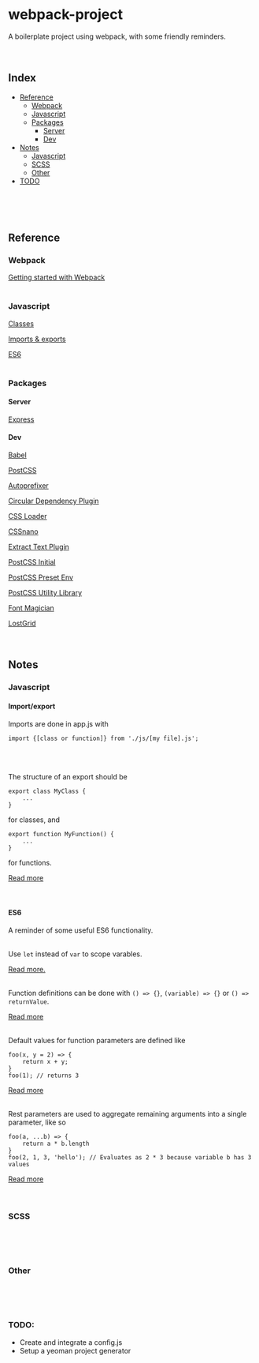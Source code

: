 # webpack-project
A boilerplate project using webpack, with some friendly reminders.
<br/>
<br/>
<br/>

## Index
- [Reference](#reference)
  - [Webpack](#webpack)
  - [Javascript](#javascript)
  - [Packages](#packages)
    - [Server](#server)
    - [Dev](#dev)
- [Notes](#notes)
  - [Javascript](#javascript-1)
  - [SCSS](#scss)
  - [Other](#other)
- [TODO](#todo)
<br/>
<br/>
<br/>

## Reference

### Webpack
[Getting started with Webpack](http://tooling.github.io/book-of-modern-frontend-tooling/dependency-management/webpack/getting-started.html)
<br/>
<br/>

### Javascript
[Classes](https://javascript.info/class)

[Imports & exports](https://developer.mozilla.org/en-US/docs/Web/JavaScript/Reference/Statements/export)

[ES6](http://es6-features.org/#Constants)
<br/>
<br/>

### Packages

#### Server

[Express](https://expressjs.com/)

#### Dev

[Babel](https://babeljs.io/)

[PostCSS](https://github.com/postcss)

[Autoprefixer](https://github.com/postcss/autoprefixer)

[Circular Dependency Plugin](https://github.com/aackerman/circular-dependency-plugin)

[CSS Loader](https://github.com/webpack-contrib/css-loader)

[CSSnano](http://cssnano.co/)

[Extract Text Plugin](https://github.com/webpack-contrib/extract-text-webpack-plugin)

[PostCSS Initial](https://github.com/maximkoretskiy/postcss-initial)

[PostCSS Preset Env](https://github.com/csstools/postcss-preset-env)

[PostCSS Utility Library](https://github.com/ismamz/postcss-utilities)

[Font Magician](https://github.com/jonathantneal/postcss-font-magician)

[LostGrid](http://lostgrid.org/)
<br/>
<br/>
<br/>

## Notes

### Javascript

#### Import/export

Imports are done in app.js with
```
import {[class or function]} from './js/[my file].js';
```
<br/>
<br/>

The structure of an export should be
```
export class MyClass {
    ...
}
```
for classes, and 
```
export function MyFunction() {
    ...
}
```
for functions. 

[Read more](https://developer.mozilla.org/en-US/docs/Web/JavaScript/Reference/Statements/import)
<br/>
<br/>
<br/>

#### ES6

A reminder of some useful ES6 functionality.
<br/>
<br/>

Use `let` instead of `var` to scope varables. 

[Read more.](https://developer.mozilla.org/en-US/docs/Web/JavaScript/Reference/Statements/let)
<br/>
<br/>

Function definitions can be done with `() => {}`, `(variable) => {}` or `() => returnValue`. 

[Read more](http://es6-features.org/#ExpressionBodies)
<br/>
<br/>

Default values for function parameters are defined like
```
foo(x, y = 2) => {
    return x + y;
}
foo(1); // returns 3
```
[Read more](http://es6-features.org/#DefaultParameterValues)
<br/>
<br/>

Rest parameters are used to aggregate remaining arguments into a single parameter, like so
```
foo(a, ...b) => {
    return a * b.length
}
foo(2, 1, 3, 'hello'); // Evaluates as 2 * 3 because variable b has 3 values
```
[Read more](http://es6-features.org/#RestParameter)
<br/>
<br/>
<br/>

### SCSS
<br/>
<br/>
<br/>

### Other
<br/>
<br/>
<br/>

### TODO:
- Create and integrate a config.js
- Setup a yeoman project generator